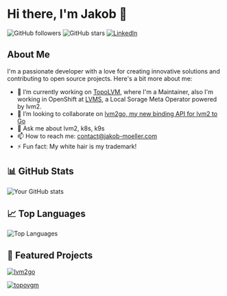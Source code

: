
# Hi there, I'm Jakob 👋

![GitHub followers](https://img.shields.io/github/followers/jakobmoellerdev?label=Follow&style=social)
![GitHub stars](https://img.shields.io/github/stars/jakobmoellerdev?style=social)
[![LinkedIn](https://img.shields.io/badge/-LinkedIn-black?style=social&logo=linkedin)](https://www.linkedin.com/in/jakob-m%C3%B6ller/)

## About Me

I'm a passionate developer with a love for creating innovative solutions and contributing to open source projects. Here's a bit more about me:

- 🔭 I’m currently working on [TopoLVM](https://github.com/topolvm/topolvm/), where I'm a Maintainer, also I'm working in OpenShift at [LVMS](https://github.com/openshift/lvm-operator), a Local Sorage Meta Operator powered by lvm2.
- 👯 I’m looking to collaborate on [lvm2go, my new binding API for lvm2 to Go](https://github.com/jakobmoellerdev/lvm2go)
- 💬 Ask me about lvm2, k8s, k9s
- 📫 How to reach me: contact@jakob-moeller.com
- ⚡ Fun fact: My white hair is my trademark!

## 📊 GitHub Stats

![Your GitHub stats](https://github-readme-stats.vercel.app/api?username=jakobmoellerdev&show_icons=true&theme=radical&show=reviews)

## 📈 Top Languages

![Top Languages](https://github-readme-stats.vercel.app/api/top-langs/?username=jakobmoellerdev&layout=compact&theme=radical&hide=html)

## 🚀 Featured Projects

[![lvm2go](https://github-readme-stats.vercel.app/api/pin/?username=jakobmoellerdev&repo=lvm2go)](https://github.com/jakobmoellerdev/lvm2go&theme=radical)

[![topovgm](https://github-readme-stats.vercel.app/api/pin/?username=jakobmoellerdev&repo=topovgm)](https://github.com/jakobmoellerdev/topovgm&theme=radical)


